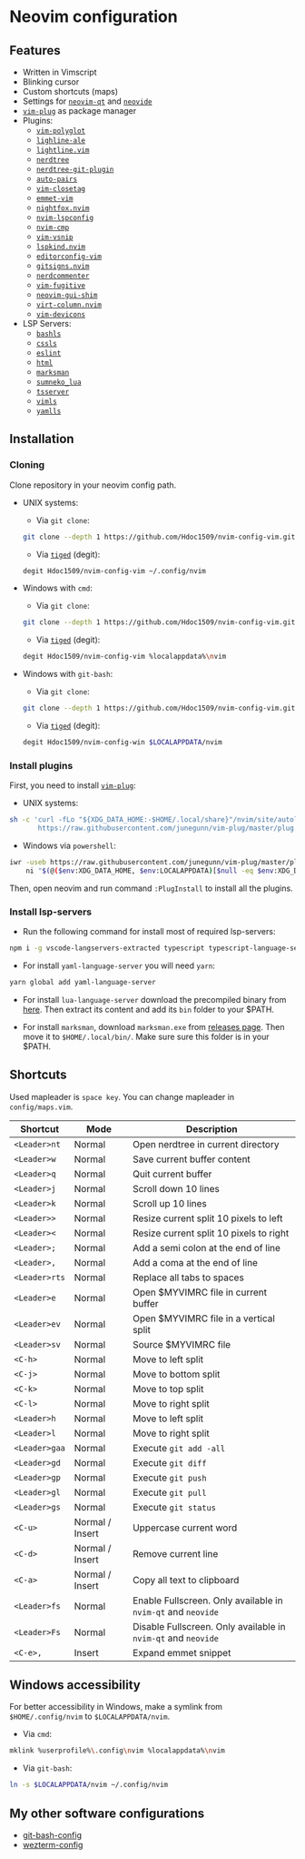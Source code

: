 # Neovim configuration

## Features

- Written in Vimscript
- Blinking cursor
- Custom shortcuts (maps)
- Settings for [`neovim-qt`](https://github.com/equalsraf/neovim-qt) and [`neovide`](https://github.com/neovide/neovide)
- [`vim-plug`](https://github.com/junegunn/vim-plug) as package manager
- Plugins:
  - [`vim-polyglot`](https://github.com/sheerun/vim-polyglot)
  - [`lighline-ale`](https://github.com/maximbaz/lightline-ale)
  - [`lightline.vim`](https://github.com/itchyny/lightline.vim)
  - [`nerdtree`](https://github.com/scrooloose/nerdtree-project-plugin)
  - [`nerdtree-git-plugin`](https://github.com/Xuyuanp/nerdtree-git-plugin)
  - [`auto-pairs`](https://github.com/jiangmiao/auto-pairs)
  - [`vim-closetag`](https://github.com/alvan/vim-closetag)
  - [`emmet-vim`](https://github.com/mattn/emmet-vim)
  - [`nightfox.nvim`](https://github.com/EdenEast/nightfox.nvim)
  - [`nvim-lspconfig`](https://github.com/neovim/nvim-lspconfig)
  - [`nvim-cmp`](https://github.com/hrsh7th/nvim-cmp/)
  - [`vim-vsnip`](https://github.com/hrsh7th/vim-vsnip)
  - [`lspkind.nvim`](https://github.com/onsails/lspkind.nvim)
  - [`editorconfig-vim`](https://github.com/editorconfig/editorconfig-vim)
  - [`gitsigns.nvim`](https://github.com/lewis6991/gitsigns.nvim)
  - [`nerdcommenter`](https://github.com/scrooloose/nerdcommenter)
  - [`vim-fugitive`](https://github.com/tpope/vim-fugitive)
  - [`neovim-gui-shim`](https://github.com/equalsraf/neovim-gui-shim)
  - [`virt-column.nvim`](https://github.com/lukas-reineke/virt-column.nvim)
  - [`vim-devicons`](https://github.com/ryanoasis/vim-devicons)
- LSP Servers:
  - [`bashls`](https://github.com/neovim/nvim-lspconfig/blob/master/doc/server_configurations.md#bashls)
  - [`cssls`](https://github.com/neovim/nvim-lspconfig/blob/master/doc/server_configurations.md#cssls)
  - [`eslint`](https://github.com/neovim/nvim-lspconfig/blob/master/doc/server_configurations.md#eslint)
  - [`html`](https://github.com/neovim/nvim-lspconfig/blob/master/doc/server_configurations.md#html)
  - [`marksman`](https://github.com/neovim/nvim-lspconfig/blob/master/doc/server_configurations.md#marksman)
  - [`sumneko_lua`](https://github.com/neovim/nvim-lspconfig/blob/master/doc/server_configurations.md#sumneko_lua)
  - [`tsserver`](https://github.com/neovim/nvim-lspconfig/blob/master/doc/server_configurations.md#tsserver)
  - [`vimls`](https://github.com/neovim/nvim-lspconfig/blob/master/doc/server_configurations.md#vimls)
  - [`yamlls`](https://github.com/neovim/nvim-lspconfig/blob/master/doc/server_configurations.md#yamlls)

## Installation

### Cloning

Clone repository in your neovim config path.

- UNIX systems:

    - Via `git clone`:

    ```sh
    git clone --depth 1 https://github.com/Hdoc1509/nvim-config-vim.git ~/.config/nvim
    ```

    - Via [`tiged`](https://github.com/tiged/tiged) (degit):

    ```sh
    degit Hdoc1509/nvim-config-vim ~/.config/nvim
    ```

- Windows with `cmd`:

    - Via `git clone`:

    ```sh
    git clone --depth 1 https://github.com/Hdoc1509/nvim-config-vim.git %localappdata%\nvim
    ```

    - Via [`tiged`](https://github.com/tiged/tiged) (degit):

    ```sh
    degit Hdoc1509/nvim-config-vim %localappdata%\nvim
    ```

- Windows with `git-bash`:

    - Via `git clone`:

    ```sh
    git clone --depth 1 https://github.com/Hdoc1509/nvim-config-vim.git $LOCALAPPDATA/nvim
    ```

    - Via [`tiged`](https://github.com/tiged/tiged) (degit):

    ```sh
    degit Hdoc1509/nvim-config-win $LOCALAPPDATA/nvim
    ```

### Install plugins

First, you need to install [`vim-plug`](https://github.com/junegunn/vim-plug):

- UNIX systems:

```sh
sh -c 'curl -fLo "${XDG_DATA_HOME:-$HOME/.local/share}"/nvim/site/autoload/plug.vim --create-dirs \
       https://raw.githubusercontent.com/junegunn/vim-plug/master/plug.vim'
```

- Windows via `powershell`:

```sh
iwr -useb https://raw.githubusercontent.com/junegunn/vim-plug/master/plug.vim |`
    ni "$(@($env:XDG_DATA_HOME, $env:LOCALAPPDATA)[$null -eq $env:XDG_DATA_HOME])/nvim-data/site/autoload/plug.vim" -Force
```

Then, open neovim and run command `:PlugInstall` to install all the plugins.

### Install lsp-servers

- Run the following command for install most of required lsp-servers:

```sh
npm i -g vscode-langservers-extracted typescript typescript-language-server vim-language-server bash-language-server
```

- For install `yaml-language-server` you will need `yarn`:

```sh
yarn global add yaml-language-server
```

- For install `lua-language-server` download the precompiled binary from [here](https://github.com/sumneko/lua-language-server/releases). Then extract its content and add its `bin` folder to your $PATH.

- For install `marksman`, download `marksman.exe` from [releases page](https://github.com/artempyanykh/marksman/releases). Then move it to `$HOME/.local/bin/`. Make sure sure this folder is in your $PATH.

## Shortcuts

Used mapleader is `space key`. You can change mapleader in `config/maps.vim`.

| Shortcut      | Mode            | Description                                                   |
|---------------|-----------------|---------------------------------------------------------------|
| `<Leader>nt`  | Normal          | Open nerdtree in current directory                            |
| `<Leader>w`   | Normal          | Save current buffer content                                   |
| `<Leader>q`   | Normal          | Quit current buffer                                           |
| `<Leader>j`   | Normal          | Scroll down 10 lines                                          |
| `<Leader>k`   | Normal          | Scroll up 10 lines                                            |
| `<Leader>>`   | Normal          | Resize current split 10 pixels to left                        |
| `<Leader><`   | Normal          | Resize current split 10 pixels to right                       |
| `<Leader>;`   | Normal          | Add a semi colon at the end of line                           |
| `<Leader>,`   | Normal          | Add a coma at the end of line                                 |
| `<Leader>rts` | Normal          | Replace all tabs to spaces                                    |
| `<Leader>e`   | Normal          | Open $MYVIMRC file in current buffer                          |
| `<Leader>ev`  | Normal          | Open $MYVIMRC file in a vertical split                        |
| `<Leader>sv`  | Normal          | Source $MYVIMRC file                                          |
| `<C-h>`       | Normal          | Move to left split                                            |
| `<C-j>`       | Normal          | Move to bottom split                                          |
| `<C-k>`       | Normal          | Move to top split                                             |
| `<C-l>`       | Normal          | Move to right split                                           |
| `<Leader>h`   | Normal          | Move to left split                                            |
| `<Leader>l`   | Normal          | Move to right split                                           |
| `<Leader>gaa` | Normal          | Execute `git add -all`                                        |
| `<Leader>gd`  | Normal          | Execute `git diff`                                            |
| `<Leader>gp`  | Normal          | Execute `git push`                                            |
| `<Leader>gl`  | Normal          | Execute `git pull`                                            |
| `<Leader>gs`  | Normal          | Execute `git status`                                          |
| `<C-u>`       | Normal / Insert | Uppercase current word                                        |
| `<C-d>`       | Normal / Insert | Remove current line                                           |
| `<C-a>`       | Normal / Insert | Copy all text to clipboard                                    |
| `<Leader>fs`  | Normal          | Enable Fullscreen. Only available in `nvim-qt` and `neovide`  |
| `<Leader>Fs`  | Normal          | Disable Fullscreen. Only available in `nvim-qt` and `neovide` |
| `<C-e>,`      | Insert          | Expand emmet snippet                                          |

## Windows accessibility

For better accessibility in Windows, make a symlink from `$HOME/.config/nvim` to `$LOCALAPPDATA/nvim`.

- Via `cmd`:

```sh
mklink %userprofile%\.config\nvim %localappdata%\nvim
```

- Via `git-bash`:

```sh
ln -s $LOCALAPPDATA/nvim ~/.config/nvim
```

## My other software configurations

- [git-bash-config](https://github.com/Hdoc1509/git-bash-config)
- [wezterm-config](https://github.com/Hdoc1509/wezterm-config)

